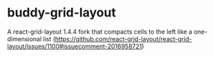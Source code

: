 # buddy-grid-layout

A react-grid-layout 1.4.4 fork that compacts cells to the left like a one-dimensional list (https://github.com/react-grid-layout/react-grid-layout/issues/1100#issuecomment-2016958721) 
